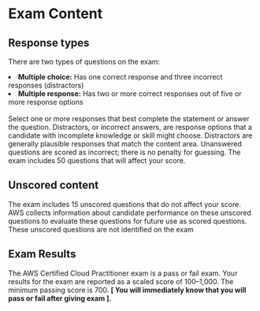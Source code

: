 # Exam Content
## Response types
There are two types of questions on the exam:
</ul>
	<li><strong>Multiple choice:</strong> Has one correct response and three incorrect responses (distractors)</li>
	<li><strong>Multiple response:</strong> Has two or more correct responses out of five or more response options</li>
</ul><br>
Select one or more responses that best complete the statement or answer the question. Distractors, or
incorrect answers, are response options that a candidate with incomplete knowledge or skill might choose.
Distractors are generally plausible responses that match the content area.
Unanswered questions are scored as incorrect; there is no penalty for guessing. The exam includes 50
questions that will affect your score.

## Unscored content
The exam includes 15 unscored questions that do not affect your score. AWS collects information about
candidate performance on these unscored questions to evaluate these questions for future use as scored
questions. These unscored questions are not identified on the exam

## Exam Results
The AWS Certified Cloud Practitioner exam is a pass or fail exam. Your results for the exam are reported as a scaled score of 100–1,000. The minimum passing score is 700. <b> [ You will immediately know that you will pass or fail after giving exam ]. <b>

